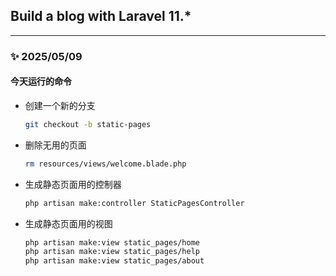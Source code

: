 ## Build a blog with Laravel 11.*
---

### ✨ 2025/05/09

#### 今天运行的命令

- 创建一个新的分支
    ```bash
    git checkout -b static-pages
    ```
  
- 删除无用的页面
    ```bash
    rm resources/views/welcome.blade.php
    ```
  
- 生成静态页面用的控制器
    ```bash
    php artisan make:controller StaticPagesController
    ```
- 生成静态页面用的视图
    ```bash
    php artisan make:view static_pages/home
    php artisan make:view static_pages/help
    php artisan make:view static_pages/about
    ```
    
